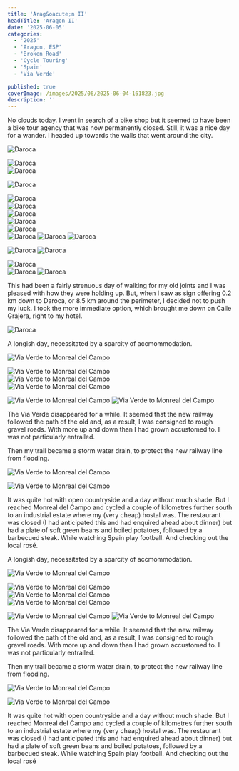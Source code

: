 ```yaml
---
title: 'Arag&oacute;n II'
headTitle: 'Aragon II'
date: '2025-06-05'
categories:
  - '2025'
  - 'Aragon, ESP'
  - 'Broken Road'
  - 'Cycle Touring'
  - 'Spain'
  - 'Via Verde'

published: true
coverImage: /images/2025/06/2025-06-04-161823.jpg
description: ''
---
```


<script>
  import Img from '$lib/components/Img.svelte'
  import DayCardHGroup from '$lib/components/DayCardHGroup.svelte'
</script>

<section class="card">

<DayCardHGroup
  where="A day in Daroca"
  when="2025-06-04"
/>

<p>No clouds today. I went in search of a bike shop but it seemed to have been a bike tour agency that was now permanently closed. Still, it was a nice day for a wander. I headed up towards the walls that went around the city.</p>

<Img
  src="/images/2025/06/2025-06-04-141857.jpg"
  alt="Daroca"
  caption="The walls are high above the old town streets."
/>

<div class="w-80">
  <Img
    src="/images/2025/06/2025-06-04-141921.jpg"
    alt="Daroca"
    caption="The entrance to my hotel is the door on the right."
  />
</div>
<div class="w-60">
  <Img
    src="/images/2025/06/2025-06-04-143203.jpg"
    alt="Daroca"
    caption="A bright post office van."
  />
</div>

<Img
  src="/images/2025/06/2025-06-04-144005.jpg"
  alt="Daroca"
  caption="The entrance to the old town."
/>

<div class="w-80">
  <Img
    src="/images/2025/06/2025-06-04-143609.jpg"
    alt="Daroca"
  />
</div>
<div class="w-80">
   <Img
      src="/images/2025/06/2025-06-04-150415.jpg"
      alt="Daroca"
    />
</div>
<div class="w-70">
   <Img
      src="/images/2025/06/2025-06-04-150607.jpg"
      alt="Daroca"
    />
</div>
<Img
  src="/images/2025/06/2025-06-04-153620.jpg"
  alt="Daroca"
  caption="The Cathedral"
/>

<div class="w-80">
  <Img
    src="/images/2025/06/2025-06-04-161411.jpg"
    alt="Daroca"
    caption="The other gate into/out of the town."
  />
</div>
<Img
  src="/images/2025/06/2025-06-04-161823.jpg"
  alt="Daroca"
/>
<Img
  src="/images/2025/06/2025-06-04-162023.jpg"
  alt="Daroca"
  caption="Heading up to the city walls."
/>
<Img
  src="/images/2025/06/2025-06-04-162354.jpg"
  alt="Daroca"
  caption="Another mural on the steep climb"
/>

<Img
  src="/images/2025/06/2025-06-04-162500.jpg"
  alt="Daroca"
  caption="A pleasant view across the rooftops of the city"
/>
<Img
  src="/images/2025/06/2025-06-04-163332.jpg"
  alt="Daroca"
/>

<div class="w-90">
  <Img
    src="/images/2025/06/2025-06-04-163351.jpg"
    alt="Daroca"
  />
</div>
<Img
  src="/images/2025/06/2025-06-04-172001.jpg"
  alt="Daroca"
  caption="Up amongst the walls and battlements."
/>
<Img
  src="/images/2025/06/2025-06-04-174114.jpg"
  alt="Daroca"
/>

<p>This had been a fairly strenuous day of walking for my old joints and I was pleased with how they were holding up. But, when I saw as sign offering 0.2 km down to Daroca, or 8.5 km around the perimeter, I decided not to push my luck. I took the more immediate option, which brought me down on Calle Grajera, right to my hotel. </p>
<div class="w-80">
  
  <Img
    src="/images/2025/06/2025-06-04-180028.jpg"
    alt="Daroca"
  />
</div>

</section>

<section class="card">

<DayCardHGroup
  where="Daroca &ndash; Monreal del Campo"
  when="2025-06-05"
  distance="46.2 km, 297 m, 574.8 km to date"
/>

<p>A longish day, necessitated by a sparcity of accmommodation.</p>

<Img
  src="/images/2025/06/2025-06-05-112555.jpg"
  alt="Via Verde to Monreal del Campo"
/>

<div class="w-80">
  <Img
    src="/images/2025/06/2025-06-05-121704.jpg"
    alt="Via Verde to Monreal del Campo"
  />
</div>
<Img
  src="/images/2025/06/2025-06-05-134926.jpg"
  alt="Via Verde to Monreal del Campo"
  caption="A pair of bees, fully immersed in pollen."
/>
<div class="w-80">
  <Img
    src="/images/2025/06/2025-06-05-142221.jpg"
    alt="Via Verde to Monreal del Campo"    
  />
</div>

<Img
  src="/images/2025/06/2025-06-05-145745.jpg"
  alt="Via Verde to Monreal del Campo"
  caption="A solitary bridge (Roman?) connected to nothing"
/>
<Img
  src="/images/2025/06/2025-06-05-181206.jpg"
  alt="Via Verde to Monreal del Campo"
/>

<p>The Via Verde disappeared for a while. It seemed that the new railway followed the path of the old and, as a result, I was consigned to rough gravel roads. With more up and down than I had grown accustomed to. I was not particularly entralled.</p>

<p>Then my trail became a storm water drain, to protect the new railway line from flooding.</p>

<Img
  src="/images/2025/06/2025-06-05-181753.jpg"
  alt="Via Verde to Monreal del Campo"
/>

<Img
  src="/images/2025/06/2025-06-05-185708.jpg"
  alt="Via Verde to Monreal del Campo"
/>

<p>It was quite hot with open countryside and a day without much shade. But I reached Monreal del Campo and cycled a couple of kilometres further south to an industrial estate where my (very cheap) hostal was. The restaurant was closed (I had anticipated this and had enquired ahead about dinner) but had a plate of soft green beans and boiled potatoes, followed by a barbecued steak. While watching Spain play football. And checking out the local ros&eacute;.</p>

</section>

<section class="card">

<DayCardHGroup
  where="Daroca &ndash; Monreal del Campo"
  when="2025-06-05"
  distance="46.2 km, 297 m, 574.8 km to date"
/>

<p>A longish day, necessitated by a sparcity of accmommodation.</p>

<Img
  src="/images/2025/06/2025-06-05-112555.jpg"
  alt="Via Verde to Monreal del Campo"
/>

<div class="w-80">
  <Img
    src="/images/2025/06/2025-06-05-121704.jpg"
    alt="Via Verde to Monreal del Campo"
  />
</div>
<Img
  src="/images/2025/06/2025-06-05-134926.jpg"
  alt="Via Verde to Monreal del Campo"
  caption="A pair of bees, fully immersed in pollen."
/>
<div class="w-80">
  <Img
    src="/images/2025/06/2025-06-05-142221.jpg"
    alt="Via Verde to Monreal del Campo"
  />
</div>

<Img
  src="/images/2025/06/2025-06-05-145745.jpg"
  alt="Via Verde to Monreal del Campo"
  caption="A solitary bridge (Roman?) connected to nothing"
/>
<Img
  src="/images/2025/06/2025-06-05-181206.jpg"
  alt="Via Verde to Monreal del Campo"
/>

<p>The Via Verde disappeared for a while. It seemed that the new railway followed the path of the old and, as a result, I was consigned to rough gravel roads. With more up and down than I had grown accustomed to. I was not particularly entralled.</p>

<p>Then my trail became a storm water drain, to protect the new railway line from flooding.</p>

<Img
  src="/images/2025/06/2025-06-05-181753.jpg"
  alt="Via Verde to Monreal del Campo"
/>

<Img
  src="/images/2025/06/2025-06-05-185708.jpg"
  alt="Via Verde to Monreal del Campo"
/>

<p>It was quite hot with open countryside and a day without much shade. But I reached Monreal del Campo and cycled a couple of kilometres further south to an industrial estate where my (very cheap) hostal was. The restaurant was closed (I had anticipated this and had enquired ahead about dinner) but had a plate of soft green beans and boiled potatoes, followed by a barbecued steak. While watching Spain play football. And checking out the local ros&eacute;</p>

</section>
